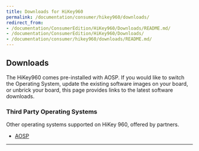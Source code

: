 ```yaml
---
title: Downloads for HiKey960
permalink: /documentation/consumer/hikey960/downloads/
redirect_from:
- /documentation/ConsumerEdition/HiKey960/Downloads/README.md/
- /documentation/ConsumerEdition/HiKey960/Downloads/
- /documentation/consumer/hikey960/downloads/README.md/
---
```

## Downloads

The HiKey960 comes pre-installed with AOSP. If you would like to switch the Operating System, update the existing software images on your board, or unbrick your board, this page provides links to the latest software downloads.

### Third Party Operating Systems

Other operating systems supported on HiKey 960, offered by partners.

- [AOSP](aosp.md)

***
